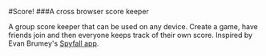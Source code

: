 #Score!
###A cross browser score keeper

A group score keeper that can be used on any device. Create a game, have friends join and then everyone keeps track of their own score. Inspired by Evan Brumey's [Spyfall app](spyfall.meteor.com).